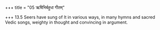 +++
title = "05 ऋषिभिर्बहुधा गीतम्"

+++
13.5 Seers have sung of It in various ways, in many hymns and sacred
Vedic songs, weighty in thought and convincing in argument.
